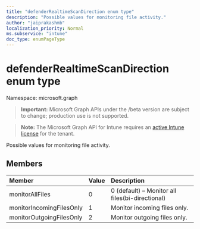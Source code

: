 ```yaml
---
title: "defenderRealtimeScanDirection enum type"
description: "Possible values for monitoring file activity."
author: "jaiprakashmb"
localization_priority: Normal
ms.subservice: "intune"
doc_type: enumPageType
---
```


# defenderRealtimeScanDirection enum type

Namespace: microsoft.graph

> **Important:** Microsoft Graph APIs under the /beta version are subject to change; production use is not supported.

> **Note:** The Microsoft Graph API for Intune requires an [active Intune license](https://go.microsoft.com/fwlink/?linkid=839381) for the tenant.

Possible values for monitoring file activity.

## Members
|Member|Value|Description|
|:---|:---|:---|
|monitorAllFiles|0|0 (default) – Monitor all files(bi-directional)|
|monitorIncomingFilesOnly|1|Monitor incoming files only.|
|monitorOutgoingFilesOnly|2|Monitor outgoing files only.|